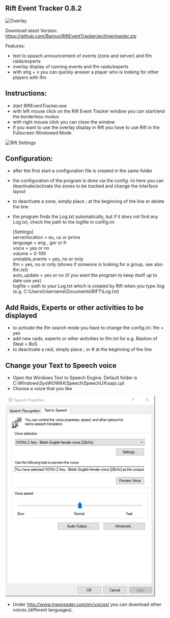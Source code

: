 ## Rift Event Tracker 0.8.2
![Overlay](https://cdn.discordapp.com/attachments/374932500910309379/422081814950313984/unknown.png)

Download latest Version: https://github.com/Bamux/RiftEventTracker/archive/master.zip

Features:
- text to speach announcement of events (zone and server) and lfm raids/experts
- overlay display of running events and lfm raids/experts
- with strg + v you can quickly answer a player who is looking for other players with lfm

## Instructions:
- start RiftEventTracker.exe
- with left mouse click on the Rift Event Tracker window you can start/end the borderless modus
- with right mouse click you can close the window
- if you want to use the overlay display in Rift you have to use Rift in the Fullscreen Windowed Mode

![Rift Settings](https://cdn.discordapp.com/attachments/374932500910309379/422085099841126400/unknown.png)

## Configuration:
- after the first start a configuration file is created in the same folder
- the configuration of the program is done via the config. ini here you can deactivate/activate the zones to be tracked and change the interface layout
- to deactivate a zone, simply place ; at the beginning of the line or delete the line
- the program finds the Log.txt automatically, but if it does not find any Log.txt, check the path to the logfile in config.ini

  [Settings]<br>
  serverlocation = eu, us or prime<br>
  language = eng , ger or fr<br>
  voice = yes or no<br>
  volume = 0-100<br>
  unstable_events = yes, no or only<br>
  lfm = yes, no or only (shows if someone is looking for a group, see also lfm.txt)<br>
  auto_update = yes or no (if you want the program to keep itself up to date use yes)<br>
  logfile = path to your Log.txt which is created by Rift when you type /log (e.g. C:\Users\Username\Documents\RIFT\Log.txt)
  
## Add Raids, Experts or other activities to be displayed
- to activate the lfm search mode you have to change the config.ini: lfm = yes
- add new raids, experts or other activities to lfm.txt for e.g. Bastion of Steal = BoS
- to deactivate a raid, simply place ; or # at the beginning of the line

  
## Change your Text to Speech voice
- Open the Windows Text to Speech Engine. Default folder is C:\Windows\SysWOW64\Speech\SpeechUX\sapi.cpl
- Choose a voice that you like

![Voice Settings](https://raw.githubusercontent.com/Bamux/Rift-Raid-Alert/images/Text%20to%20Speach.png)

- Under http://www.mwsreader.com/en/voices/ you can download other voices (different languages).
